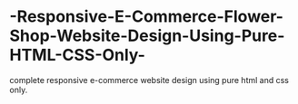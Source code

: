 # -Responsive-E-Commerce-Flower-Shop-Website-Design-Using-Pure-HTML-CSS-Only-
 complete responsive e-commerce website design using pure html and css only.
